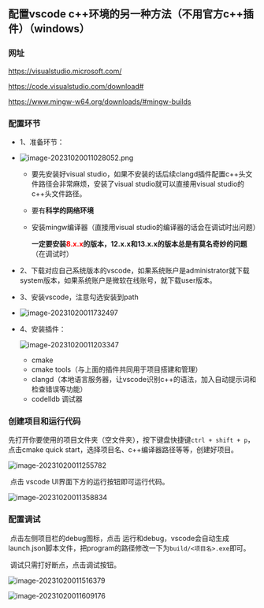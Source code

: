 ## 配置vscode c++环境的另一种方法（不用官方c++插件）（windows）

### 网址

https://visualstudio.microsoft.com/

https://code.visualstudio.com/download#

https://www.mingw-w64.org/downloads/#mingw-builds

### 配置环节

- 1、准备环节：

- ![image-20231020011028052.png](http://tva1.sinaimg.cn/large/006nBDeUgy1hj13aysnbgj305r03v757.jpg)

  - 要先安装好visual studio，如果不安装的话后续clangd插件配置c++头文件路径会非常麻烦，安装了visual studio就可以直接用visual studio的c++头文件路径。

  - 要有**科学的网络环境**

  - 安装mingw编译器（直接用visual studio的编译器的话会在调试时出问题）

    **一定要安装<font color=red>8.x.x</font>的版本，12.x.x和13.x.x的版本总是有莫名奇妙的问题**（在调试时）

- 2、下载对应自己系统版本的vscode，如果系统账户是administrator就下载system版本，如果系统账户是微软在线账号，就下载user版本。

- 3、安装vscode，注意勾选安装到path

- ![image-20231020011732497](C:\Users\Administrator\AppData\Roaming\Typora\typora-user-images\image-20231020011732497.png)

- 4、安装插件：

  ![image-20231020011203347](C:\Users\Administrator\AppData\Roaming\Typora\typora-user-images\image-20231020011203347.png)

  - cmake
  - cmake tools（与上面的插件共同用于项目搭建和管理）
  - clangd（本地语言服务器，让vscode识别c++的语法，加入自动提示词和检查错误等功能）
  - codelldb 调试器

### 创建项目和运行代码

​	先打开你要使用的项目文件夹（空文件夹），按下键盘快捷键`ctrl + shift + p`，点击cmake quick start，选择项目名、c++编译器路径等等，创建好项目。

![image-20231020011255782](C:\Users\Administrator\AppData\Roaming\Typora\typora-user-images\image-20231020011255782.png)

​	点击 vscode UI界面下方的运行按钮即可运行代码。

![image-20231020011358834](C:\Users\Administrator\AppData\Roaming\Typora\typora-user-images\image-20231020011358834.png)

### 配置调试

​	点击左侧项目栏的debug图标，点击 运行和debug，vscode会自动生成launch.json脚本文件，把program的路径修改一下为`build/<项目名>.exe`即可。

​	调试只需打好断点，点击调试按钮。

![image-20231020011516379](C:\Users\Administrator\AppData\Roaming\Typora\typora-user-images\image-20231020011516379.png)

![image-20231020011609176](C:\Users\Administrator\AppData\Roaming\Typora\typora-user-images\image-20231020011609176.png)
